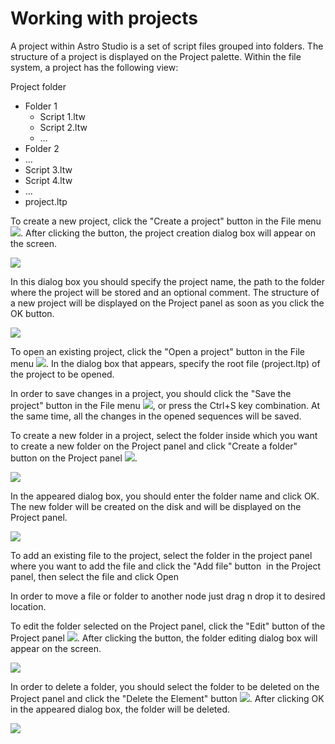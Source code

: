 # Working with projects

A project within Astro Studio is a set of script files grouped into folders. The structure of a project is displayed on the Project palette. Within the file system, a project has the following view:

Project folder

* Folder 1
  * Script 1.ltw
  * Script 2.ltw
  * …
* Folder 2
* …
* Script 3.ltw
* Script 4.ltw
* …
* project.ltp

To create a new project, click the "Create a project" button in the File menu ![](<../.gitbook/assets/0 (26).png>). After clicking the button, the project creation dialog box will appear on the screen.

![](<../.gitbook/assets/1 (41).png>)

In this dialog box you should specify the project name, the path to the folder where the project will be stored and an optional comment. The structure of a new project will be displayed on the Project panel as soon as you click the OK button.

![](<../.gitbook/assets/2 (11).png>)

To open an existing project, click the "Open a project" button in the File menu ![](<../.gitbook/assets/3 (3).png>). In the dialog box that appears, specify the root file (project.ltp) of the project to be opened.

In order to save changes in a project, you should click the "Save the project" button in the File menu ![](<../.gitbook/assets/4 (1).png>), or press the Ctrl+S key combination. At the same time, all the changes in the opened sequences will be saved.

To create a new folder in a project, select the folder inside which you want to create a new folder on the Project panel and click "Create a folder" button on the Project panel ![](<../.gitbook/assets/5 (11).png>).

![](<../.gitbook/assets/6 (8).png>)

In the appeared dialog box, you should enter the folder name and click OK. The new folder will be created on the disk and will be displayed on the Project panel.

![](<../.gitbook/assets/7 (1).png>)

To add an existing file to the project, select the folder in the project panel where you want to add the file and click  the "Add file" button <img src="../.gitbook/assets/0 (86).png" alt="" data-size="line"> in the Project panel, then select the file and click Open

In order to move a file or folder to another node just drag n drop it to desired location.

To edit the folder selected on the Project panel, click the "Edit" button of the Project panel ![](../.gitbook/assets/8.png). After clicking the button, the folder editing dialog box will appear on the screen.

![](<../.gitbook/assets/9 (7).png>)

In order to delete a folder, you should select the folder to be deleted on the Project panel and click the "Delete the Element" button ![](<../.gitbook/assets/10 (3).png>). After clicking OK in the appeared dialog box, the folder will be deleted.

![](<../.gitbook/assets/11 (1).png>)
